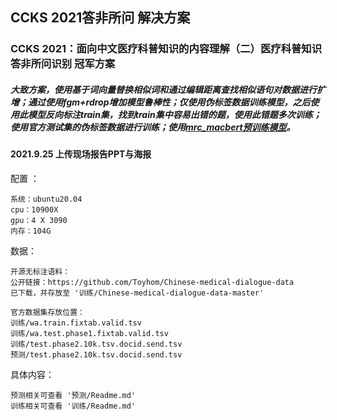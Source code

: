 ## CCKS 2021答非所问  解决方案

### CCKS 2021：面向中文医疗科普知识的内容理解（二）医疗科普知识答非所问识别 冠军方案

##### 大致方案，使用基于词向量替换相似词和通过编辑距离查找相似语句对数据进行扩增；通过使用fgm+rdrop增加模型鲁棒性；仅使用伪标签数据训练模型，之后使用此模型反向标注train集，找到train集中容易出错的题，使用此错题多次训练；使用官方测试集的伪标签数据进行训练；使用[mrc_macbert预训练模型](https://github.com/basketballandlearn/MRC_Competition_Dureader)。
#### 2021.9.25 上传现场报告PPT与海报
配置 ：

```
系统：ubuntu20.04
cpu：10900X
gpu：4 X 3090
内存：104G
```

数据：

```
开源无标注语料：
公开链接：https://github.com/Toyhom/Chinese-medical-dialogue-data
已下载，并存放至 '训练/Chinese-medical-dialogue-data-master'

官方数据集存放位置：
训练/wa.train.fixtab.valid.tsv
训练/wa.test.phase1.fixtab.valid.tsv
训练/test.phase2.10k.tsv.docid.send.tsv
预测/test.phase2.10k.tsv.docid.send.tsv
```



具体内容：

```
预测相关可查看 '预测/Readme.md'
训练相关可查看 '训练/Readme.md'
```

